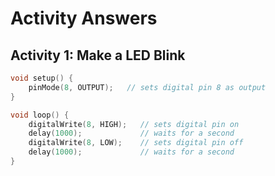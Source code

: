 # Activity Answers

## Activity 1: Make a LED Blink

```c++
void setup() {
    pinMode(8, OUTPUT);   // sets digital pin 8 as output
}

void loop() {
    digitalWrite(8, HIGH);   // sets digital pin on
    delay(1000);             // waits for a second
    digitalWrite(8, LOW);    // sets digital pin off
    delay(1000);             // waits for a second
}
```

